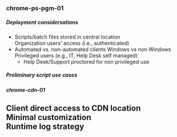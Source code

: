 ### chrome-ps-pgm-01  

##### Deployment considersations  
- Scripts/batch files stored in central location  
  Organization users' access (i.e., authenticated)
- Automated vs. non-automated clients
  Windows vs non Windows  
  Privileged users (e.g., IT, Help Desk self managed)
  - Help Desk/Support proctored for non privileged use  

##### Preliminary script use cases  
##### chrome-cdn-01  
Client direct access to CDN location  
Minimal customization  
Runtime log strategy  
- 


